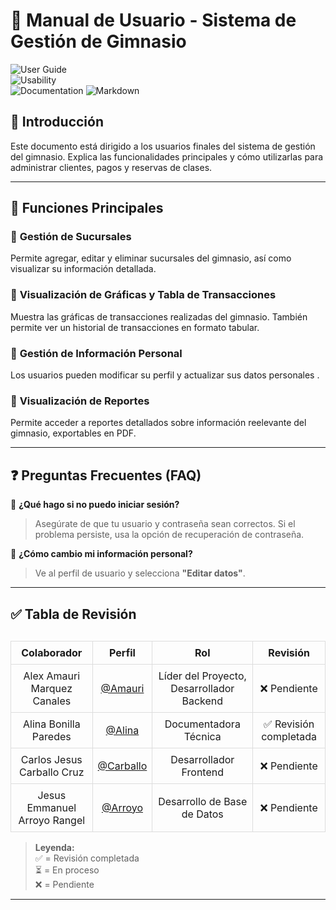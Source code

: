 # 📖 Manual de Usuario - Sistema de Gestión de Gimnasio  

![User Guide](https://img.shields.io/badge/Guía%20de%20Usuario-Esencial-blue?style=for-the-badge)  
![Usability](https://img.shields.io/badge/Interfaz-Intuitiva-green?style=for-the-badge)  
![Documentation](https://img.shields.io/badge/Documentation-Important-orange?style=for-the-badge)
![Markdown](https://img.shields.io/badge/Markdown-000000?style=for-the-badge&logo=markdown&logoColor=white)

## 📌 **Introducción**  
Este documento está dirigido a los usuarios finales del sistema de gestión del gimnasio. Explica las funcionalidades principales y cómo utilizarlas para administrar clientes, pagos y reservas de clases.

---

## 📌 **Funciones Principales**  

### 🔹 **Gestión de Sucursales**  
Permite agregar, editar y eliminar sucursales del gimnasio, así como visualizar su información detallada.

### 🔹 **Visualización de Gráficas y Tabla de Transacciones**  
Muestra las gráficas de transacciones realizadas del gimnasio. También permite ver un historial de transacciones en formato tabular.

### 🔹 **Gestión de Información Personal**  
Los usuarios pueden modificar su perfil y actualizar sus datos personales .

### 🔹 **Visualización de Reportes**  
Permite acceder a reportes detallados sobre información reelevante del gimnasio, exportables en PDF.

---

## ❓ **Preguntas Frecuentes (FAQ)**  

🔹 **¿Qué hago si no puedo iniciar sesión?**  
> Asegúrate de que tu usuario y contraseña sean correctos. Si el problema persiste, usa la opción de recuperación de contraseña.  

🔹 **¿Cómo cambio mi información personal?**  
> Ve al perfil de usuario y selecciona **"Editar datos"**.  

---

## ✅ Tabla de Revisión  

<table style="width: 100%; border-collapse: collapse; margin-top: 30px;">
  <thead>
    <tr>
      <th style="border: 1px solid #ddd; padding: 8px; text-align: center;">Colaborador</th>
      <th style="border: 1px solid #ddd; padding: 8px; text-align: center;">Perfil</th>
      <th style="border: 1px solid #ddd; padding: 8px; text-align: center;">Rol</th>
      <th style="border: 1px solid #ddd; padding: 8px; text-align: center;">Revisión</th>
    </tr>
  </thead>
  <tbody>
    <tr>
      <td style="border: 1px solid #ddd; padding: 8px; text-align: center;">Alex Amauri Marquez Canales</td>
      <td style="border: 1px solid #ddd; padding: 8px; text-align: center;"><a href="https://github.com/Alex01Dev" target="_blank">@Amauri</a></td>
      <td style="border: 1px solid #ddd; padding: 8px; text-align: center;">Líder del Proyecto, Desarrollador Backend</td>
      <td style="border: 1px solid #ddd; padding: 8px; text-align: center;">❌ Pendiente</td>
    </tr>
    <tr>
      <td style="border: 1px solid #ddd; padding: 8px; text-align: center;">Alina Bonilla Paredes</td>
      <td style="border: 1px solid #ddd; padding: 8px; text-align: center;"><a href="https://github.com/Ali-2121" target="_blank">@Alina</a></td>
      <td style="border: 1px solid #ddd; padding: 8px; text-align: center;">Documentadora Técnica</td>
      <td style="border: 1px solid #ddd; padding: 8px; text-align: center;">✅ Revisión completada</td>
    </tr>
    <tr>
      <td style="border: 1px solid #ddd; padding: 8px; text-align: center;">Carlos Jesus Carballo Cruz</td>
      <td style="border: 1px solid #ddd; padding: 8px; text-align: center;"><a href="https://github.com/CarlosJ67" target="_blank">@Carballo</a></td>
      <td style="border: 1px solid #ddd; padding: 8px; text-align: center;">Desarrollador Frontend</td>
      <td style="border: 1px solid #ddd; padding: 8px; text-align: center;">❌ Pendiente</td>
    </tr>
    <tr>
      <td style="border: 1px solid #ddd; padding: 8px; text-align: center;">Jesus Emmanuel Arroyo Rangel</td>
      <td style="border: 1px solid #ddd; padding: 8px; text-align: center;"><a href="https://github.com/des-arrosho" target="_blank">@Arroyo</a></td>
      <td style="border: 1px solid #ddd; padding: 8px; text-align: center;">Desarrollo de Base de Datos</td>
      <td style="border: 1px solid #ddd; padding: 8px; text-align: center;">❌ Pendiente</td>
    </tr>
  </tbody>
</table>

> **Leyenda:**  
> ✅ = Revisión completada  
> ⏳ = En proceso  
> ❌ = Pendiente  

--- 